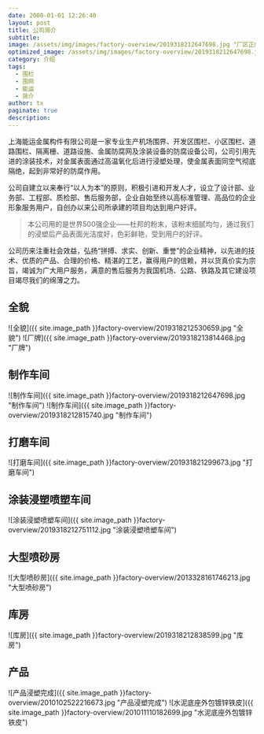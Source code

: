 ```yaml
---
date: 2000-01-01 12:26:40
layout: post
title: 公司简介
subtitle:
image: /assets/img/images/factory-overview/2019318212647698.jpg "厂区正门"
optimized_image: /assets/img/images/factory-overview/2019318212647698.jpg "厂区正门"
category: 介绍
tags:
  - 围栏
  - 围网
  - 能运
  - 简介
author: tx
paginate: true
description:
---
```

上海能运金属构件有限公司是一家专业生产机场围界、开发区围栏、小区围栏、道路围栏、隔离栅、道路设施、金属防腐网及涂装设备的防腐设备公司，公司引用先进的涂装技术，对金属表面通过高温氧化后进行浸塑处理，使金属表面同空气彻底隔绝，起到非常好的防腐作用。

公司自建立以来奉行“以人为本”的原则，积极引进和开发人才，设立了设计部、业务部、工程部、质检部、售后服务部，企业自始至终以高标准管理、高品位的企业形象服务用户，自创办以来公司所承建的项目均达到用户好评。

> 本公司用的是世界500强企业——杜邦的粉末，该粉末细腻均匀，通过我们的浸塑后产品表面光洁度好，色彩鲜艳，受到用户的好评。

公司历来注重社会效益，弘扬“拼搏、求实、创新、重誉”的企业精神，以先进的技术、优质的产品、合理的价格、精湛的工艺，赢得用户的信赖，并以货真价实为宗旨，竭诚为广大用户服务，满意的售后服务为我国机场、公路、铁路及其它建设项目竭尽我们的绵薄之力。


## 全貌
![全貌]({{ site.image_path }}factory-overview/2019318212530659.jpg "全貌")
![厂牌]({{ site.image_path }}factory-overview/2019318213814468.jpg "厂牌")
## 制作车间
![制作车间]({{ site.image_path }}factory-overview/2019318212647698.jpg "制作车间")
![制作车间]({{ site.image_path }}factory-overview/2019318212815740.jpg "制作车间")
## 打磨车间
![打磨车间]({{ site.image_path }}factory-overview/201931821299673.jpg "打磨车间")
## 涂装浸塑喷塑车间
![涂装浸塑喷塑车间]({{ site.image_path }}factory-overview/2019318212751112.jpg "涂装浸塑喷塑车间")
## 大型喷砂房
![大型喷砂房]({{ site.image_path }}factory-overview/2013328161746213.jpg "大型喷砂房")
## 库房
![库房]({{ site.image_path }}factory-overview/2019318212838599.jpg "库房")
## 产品
![产品浸塑完成]({{ site.image_path }}factory-overview/2010102522216673.jpg "产品浸塑完成")
![水泥底座外包镀锌铁皮]({{ site.image_path }}factory-overview/201011110182699.jpg "水泥底座外包镀锌铁皮")



